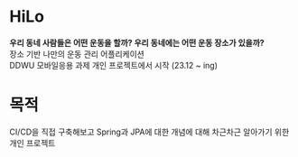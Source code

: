 # HiLo

**우리 동네 사람들은 어떤 운동을 할까? 우리 동네에는 어떤 운동 장소가 있을까?**<br>
장소 기반 나만의 운동 관리 어플리케이션<br>
DDWU 모바일응용 과제 개인 프로젝트에서 시작 (23.12 ~ ing)

# 목적
CI/CD을 직접 구축해보고 Spring과 JPA에 대한 개념에 대해 차근차근 알아가기 위한 개인 프로젝트 

